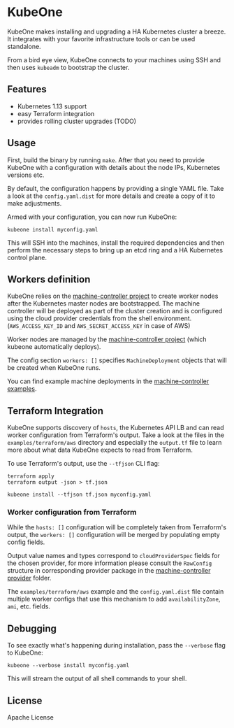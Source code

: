 # KubeOne

KubeOne makes installing and upgrading a HA Kubernetes cluster a breeze.
It integrates with your favorite infrastructure tools or can be used standalone.

From a bird eye view, KubeOne connects to your machines using SSH and then uses
`kubeadm` to bootstrap the cluster.

## Features

* Kubernetes 1.13 support
* easy Terraform integration
* provides rolling cluster upgrades (TODO)

## Usage

First, build the binary by running `make`. After that you need to provide
KubeOne with a configuration with details about the node IPs, Kubernetes
versions etc.

By default, the configuration happens by providing a single YAML file. Take a
look at the `config.yaml.dist` for more details and create a copy of it to make
adjustments.

Armed with your configuration, you can now run KubeOne:

    kubeone install myconfig.yaml

This will SSH into the machines, install the required dependencies and then
perform the necessary steps to bring up an etcd ring and a HA Kubernetes
control plane.

## Workers definition

KubeOne relies on the [machine-controller
project](https://github.com/kubermatic/machine-controller/) to create worker nodes after the Kubernetes master nodes are bootstrapped.
The machine controller will be deployed as part of the cluster creation and is configured using the cloud provider credentials from the shell environment.
(`AWS_ACCESS_KEY_ID` and `AWS_SECRET_ACCESS_KEY` in case of AWS)

Worker nodes are managed by the [machine-controller
project](https://github.com/kubermatic/machine-controller/) (which kubeone
automatically deploys).

The config section `workers: []` specifies `MachineDeployment` objects that will be created when KubeOne runs.

You can find example machine deployments in the [machine-controller examples](https://github.com/kubermatic/machine-controller/blob/master/examples/aws-machinedeployment.yaml).

## Terraform Integration

KubeOne supports discovery of `hosts`, the Kubernetes API LB and can read worker configuration from Terraform's output.
Take a look at the files in the `examples/terraform/aws` directory and especially the `output.tf` file to learn more about what data KubeOne expects to read from Terraform.

To use Terraform's output, use the `--tfjson` CLI flag:

    terraform apply
    terraform output -json > tf.json

    kubeone install --tfjson tf.json myconfig.yaml


### Worker configuration from Terraform

While the `hosts: []` configuration will be completely taken from Terraform's output, the `workers: []` configuration will be merged by populating empty config fields.

Output value names and types correspond to `cloudProviderSpec` fields for the chosen
provider, for more information please consult the `RawConfig` structure in corresponding provider package in the [machine-controller provider](https://github.com/kubermatic/machine-controller/tree/master/pkg/cloudprovider/provider) folder.

The `examples/terraform/aws` example and the `config.yaml.dist` file contain multiple worker configs that use this mechanism to add `availabilityZone`, `ami`, etc. fields.

## Debugging

To see exactly what's happening during installation, pass the `--verbose` flag
to KubeOne:

    kubeone --verbose install myconfig.yaml

This will stream the output of all shell commands to your shell.

## License

Apache License
